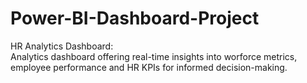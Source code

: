 # Power-BI-Dashboard-Project
HR Analytics Dashboard:  
Analytics dashboard offering real-time insights into worforce metrics, employee performance and HR KPIs for informed decision-making.
